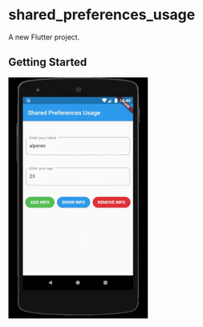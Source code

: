 # shared_preferences_usage

A new Flutter project.

## Getting Started

![](https://github.com/Devnot-Mentor-2020/Shared-Preferences-Usage/blob/dev/github/usage.gif)
